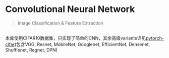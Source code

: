 # Convolutional Neural Network
> Image Classification & Feature Extraction

## 
本库使用CIFAR10数据集，只实现了简单的CNN，其余高级variants详见[pytorch-cifar](https://github.com/kuangliu/pytorch-cifar)(包含VGG, Resnet, MobileNet, Googlenet, EfficientNet, Densenet, Shufflenet, Regnet, DPN)
